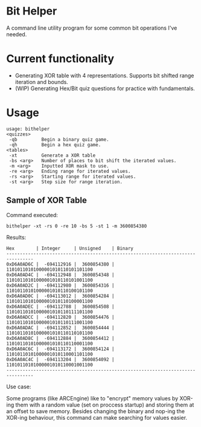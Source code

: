 # Bit Helper
A command line utility program for some common bit operations I've needed.

# Current functionality
- Generating XOR table with 4 representations. Supports bit shifted range iteration and bounds.
- (WIP) Generating Hex/Bit quiz questions for practice with fundamentals.

# Usage

```
usage: bithelper
<quizzes>
 -qb         Begin a binary quiz game.
 -qh         Begin a hex quiz game.
<tables>
 -xt         Generate a XOR table
 -bs <arg>   Number of places to bit shift the iterated values.
 -m <arg>    Inputted XOR mask to use.
 -re <arg>   Ending range for iterated values.
 -rs <arg>   Starting range for iterated values.
 -st <arg>   Step size for range iteration.
```

## Sample of XOR Table

Command executed:

`bithelper -xt -rs 0 -re 10 -bs 5 -st 1 -m 3600854380`

Results:

```
Hex        | Integer     | Unsigned    | Binary
--------------------------------------------------------------------------------
0xD6A0AD6C |  -694112916 |  3600854380 | 11010110101000001010110101101100
0xD6A0AD4C |  -694112948 |  3600854348 | 11010110101000001010110101001100
0xD6A0AD2C |  -694112980 |  3600854316 | 11010110101000001010110100101100
0xD6A0AD0C |  -694113012 |  3600854284 | 11010110101000001010110100001100
0xD6A0ADEC |  -694112788 |  3600854508 | 11010110101000001010110111101100
0xD6A0ADCC |  -694112820 |  3600854476 | 11010110101000001010110111001100
0xD6A0ADAC |  -694112852 |  3600854444 | 11010110101000001010110110101100
0xD6A0AD8C |  -694112884 |  3600854412 | 11010110101000001010110110001100
0xD6A0AC6C |  -694113172 |  3600854124 | 11010110101000001010110001101100
0xD6A0AC4C |  -694113204 |  3600854092 | 11010110101000001010110001001100
--------------------------------------------------------------------------------
```

Use case:

Some programs (like ARCEngine) like to "encrypt" memory values by XOR-ing them with a random value (set on proccess startup) and storing them at an offset to save memory. Besides changing the binary and nop-ing the XOR-ing behaviour, this command can make searching for values easier.
